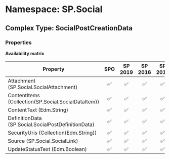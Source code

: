 # Namespace: SP.Social

## Complex Type: SocialPostCreationData

### Properties

**Availability matrix**

Property | SPO | SP 2019 | SP 2016 | SP 2013
----------|:---:|:-------:|:-------:|:-------:
Attachment (SP.Social.SocialAttachment) | ✅ | ✅ | ✅ | ✅
ContentItems (Collection(SP.Social.SocialDataItem)) | ✅ | ✅ | ✅ | ✅
ContentText (Edm.String) | ✅ | ✅ | ✅ | ✅
DefinitionData (SP.Social.SocialPostDefinitionData) | ✅ | ✅ | ✅ | ✅
SecurityUris (Collection(Edm.String)) | ✅ | ✅ | ✅ | ✅
Source (SP.Social.SocialLink) | ✅ | ✅ | ✅ | ✅
UpdateStatusText (Edm.Boolean) | ✅ | ✅ | ✅ | ✅